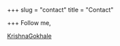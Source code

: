 +++
slug = "contact"
title = "Contact"

+++
Follow me,   
  
[KrishnaGokhale](https://twitter.com/KrishnaGokhale "KrishnaGokhale")